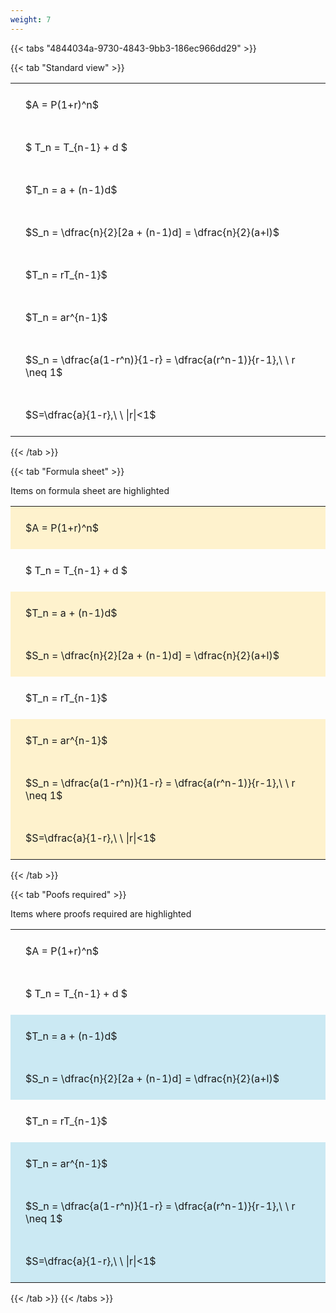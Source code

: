 ```yaml
---
weight: 7
---
```


{{< tabs "4844034a-9730-4843-9bb3-186ec966dd29" >}}

{{< tab "Standard view" >}}

<style type="text/css">
#T_b83b4 th.col_heading {
  text-align: left;
  font-size: 1em;
}
#T_b83b4 td {
  text-align: left;
  font-size: 1em;
  padding: 1.5em;
}
</style>
<table id="T_b83b4">
  <thead>
  </thead>
  <tbody>
    <tr>
      <td id="T_b83b4_row0_col0" class="data row0 col0" >$A = P(1+r)^n$</td>
    </tr>
    <tr>
      <td id="T_b83b4_row1_col0" class="data row1 col0" >$ T_n = T_{n-1} + d $</td>
    </tr>
    <tr>
      <td id="T_b83b4_row2_col0" class="data row2 col0" >$T_n = a + (n-1)d$</td>
    </tr>
    <tr>
      <td id="T_b83b4_row3_col0" class="data row3 col0" >$S_n = \dfrac{n}{2}[2a + (n-1)d] = \dfrac{n}{2}(a+l)$</td>
    </tr>
    <tr>
      <td id="T_b83b4_row4_col0" class="data row4 col0" >$T_n = rT_{n-1}$</td>
    </tr>
    <tr>
      <td id="T_b83b4_row5_col0" class="data row5 col0" >$T_n = ar^{n-1}$</td>
    </tr>
    <tr>
      <td id="T_b83b4_row6_col0" class="data row6 col0" >$S_n = \dfrac{a(1-r^n)}{1-r} = \dfrac{a(r^n-1)}{r-1},\ \  r \neq 1$</td>
    </tr>
    <tr>
      <td id="T_b83b4_row7_col0" class="data row7 col0" >$S=\dfrac{a}{1-r},\ \ |r|<1$</td>
    </tr>
  </tbody>
</table>
{{< /tab >}}

{{< tab "Formula sheet" >}}

Items on formula sheet are highlighted 
<br>
<style type="text/css">
#T_401c9 th.col_heading {
  text-align: left;
  font-size: 1em;
}
#T_401c9 td {
  text-align: left;
  font-size: 1em;
  padding: 1.5em;
}
#T_401c9_row0_col0, #T_401c9_row2_col0, #T_401c9_row3_col0, #T_401c9_row5_col0, #T_401c9_row6_col0, #T_401c9_row7_col0 {
  background-color: rgba(255,194,10, 0.2);
}
#T_401c9_row1_col0, #T_401c9_row4_col0 {
  background-color: rgba(0,0,0,0);
}
</style>
<table id="T_401c9">
  <thead>
  </thead>
  <tbody>
    <tr>
      <td id="T_401c9_row0_col0" class="data row0 col0" >$A = P(1+r)^n$</td>
    </tr>
    <tr>
      <td id="T_401c9_row1_col0" class="data row1 col0" >$ T_n = T_{n-1} + d $</td>
    </tr>
    <tr>
      <td id="T_401c9_row2_col0" class="data row2 col0" >$T_n = a + (n-1)d$</td>
    </tr>
    <tr>
      <td id="T_401c9_row3_col0" class="data row3 col0" >$S_n = \dfrac{n}{2}[2a + (n-1)d] = \dfrac{n}{2}(a+l)$</td>
    </tr>
    <tr>
      <td id="T_401c9_row4_col0" class="data row4 col0" >$T_n = rT_{n-1}$</td>
    </tr>
    <tr>
      <td id="T_401c9_row5_col0" class="data row5 col0" >$T_n = ar^{n-1}$</td>
    </tr>
    <tr>
      <td id="T_401c9_row6_col0" class="data row6 col0" >$S_n = \dfrac{a(1-r^n)}{1-r} = \dfrac{a(r^n-1)}{r-1},\ \  r \neq 1$</td>
    </tr>
    <tr>
      <td id="T_401c9_row7_col0" class="data row7 col0" >$S=\dfrac{a}{1-r},\ \ |r|<1$</td>
    </tr>
  </tbody>
</table>
{{< /tab >}}

{{< tab "Poofs required" >}}

Items where proofs required are highlighted 
<br>
<style type="text/css">
#T_e3835 th.col_heading {
  text-align: left;
  font-size: 1em;
}
#T_e3835 td {
  text-align: left;
  font-size: 1em;
  padding: 1.5em;
}
#T_e3835_row0_col0, #T_e3835_row1_col0, #T_e3835_row4_col0 {
  background-color: rgba(0,0,0,0);
}
#T_e3835_row2_col0, #T_e3835_row3_col0, #T_e3835_row5_col0, #T_e3835_row6_col0, #T_e3835_row7_col0 {
  background-color: rgba(0,150,200, 0.2);
}
</style>
<table id="T_e3835">
  <thead>
  </thead>
  <tbody>
    <tr>
      <td id="T_e3835_row0_col0" class="data row0 col0" >$A = P(1+r)^n$</td>
    </tr>
    <tr>
      <td id="T_e3835_row1_col0" class="data row1 col0" >$ T_n = T_{n-1} + d $</td>
    </tr>
    <tr>
      <td id="T_e3835_row2_col0" class="data row2 col0" >$T_n = a + (n-1)d$</td>
    </tr>
    <tr>
      <td id="T_e3835_row3_col0" class="data row3 col0" >$S_n = \dfrac{n}{2}[2a + (n-1)d] = \dfrac{n}{2}(a+l)$</td>
    </tr>
    <tr>
      <td id="T_e3835_row4_col0" class="data row4 col0" >$T_n = rT_{n-1}$</td>
    </tr>
    <tr>
      <td id="T_e3835_row5_col0" class="data row5 col0" >$T_n = ar^{n-1}$</td>
    </tr>
    <tr>
      <td id="T_e3835_row6_col0" class="data row6 col0" >$S_n = \dfrac{a(1-r^n)}{1-r} = \dfrac{a(r^n-1)}{r-1},\ \  r \neq 1$</td>
    </tr>
    <tr>
      <td id="T_e3835_row7_col0" class="data row7 col0" >$S=\dfrac{a}{1-r},\ \ |r|<1$</td>
    </tr>
  </tbody>
</table>
{{< /tab >}}
{{< /tabs >}}
